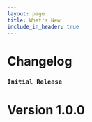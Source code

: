 ```yaml
---
layout: page
title: What's New
include_in_header: true
---
```


# Changelog

### `Initial Release`
# **Version 1.0.0**


<br>
